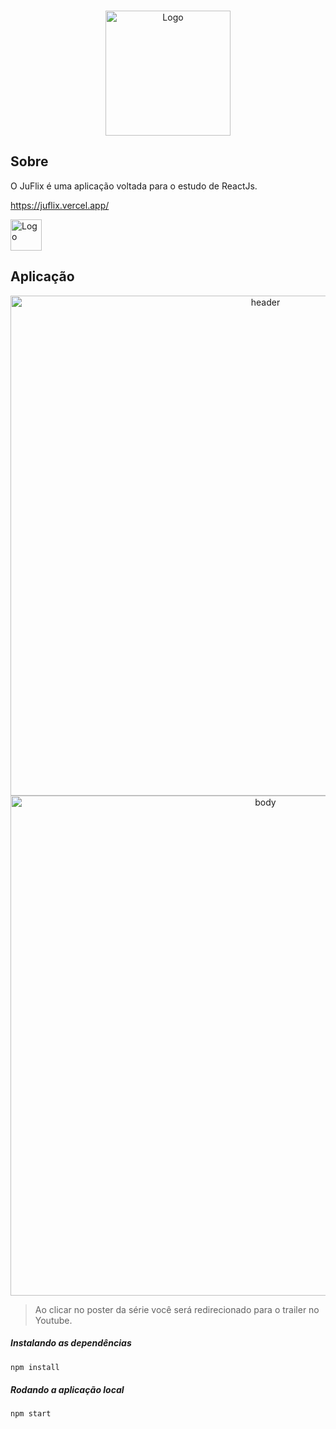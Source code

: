 <br />
<p align="center">
  <a href="https://github.com/jugiorgi/BeTheHero">
    <img src="https://raw.githubusercontent.com/jugiorgi/JuFlix/master/src/assets/img/logo-juflix-red.png" alt="Logo" width="200" >
  </a>
</p>

## Sobre

O JuFlix é uma aplicação  voltada para o estudo de ReactJs. 

https://juflix.vercel.app/

<img src="https://upload.wikimedia.org/wikipedia/commons/a/a7/React-icon.svg" alt="Logo" width="50" >


## Aplicação

<p align="center">
  <img src="https://raw.githubusercontent.com/jugiorgi/JuFlix/master/src/assets/preview/header.png" width="800" alt="header">
  <img src="https://raw.githubusercontent.com/jugiorgi/JuFlix/master/src/assets/preview/body.png" width="800" alt="body">
</p>

>  Ao clicar no poster da série você será redirecionado para o trailer no Youtube.

##### Instalando as dependências

```sh
npm install
```

##### Rodando a aplicação local

```sh
npm start
```
